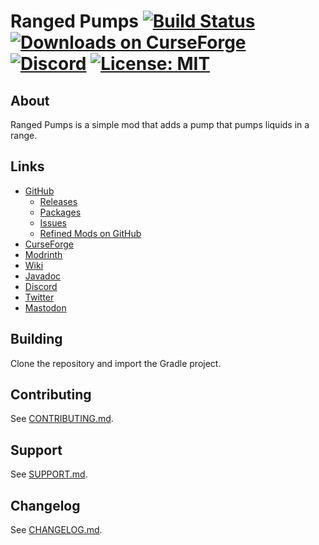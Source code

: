 # Ranged Pumps [![Build Status](https://github.com/refinedmods/rangedpumps/actions/workflows/build.yml/badge.svg?branch=develop)](https://github.com/refinedmods/rangedpumps/actions/workflows/build.yml) [![Downloads on CurseForge](http://cf.way2muchnoise.eu/full_247496_downloads.svg)](http://minecraft.curseforge.com/projects/ranged-pumps) [![Discord](https://img.shields.io/discord/342942776494653441)](https://discordapp.com/invite/VYzsydb) [![License: MIT](https://img.shields.io/badge/License-MIT-yellow.svg)](LICENSE.md)

## About

Ranged Pumps is a simple mod that adds a pump that pumps liquids in a range.

## Links

- [GitHub](https://github.com/refinedmods/rangedpumps)
    - [Releases](https://github.com/refinedmods/rangedpumps/releases)
    - [Packages](https://github.com/refinedmods/rangedpumps/packages)
    - [Issues](https://github.com/refinedmods/rangedpumps/issues)
    - [Refined Mods on GitHub](https://github.com/refinedmods)
- [CurseForge](https://curseforge.com/minecraft/mc-mods/ranged-pumps)
- [Modrinth](https://modrinth.com/mod/ranged-pumps)
- [Wiki](https://refinedmods.com/ranged-pumps/)
- [Javadoc](https://refinedmods.com/javadoc/rangedpumps)
- [Discord](https://discordapp.com/invite/VYzsydb)
- [Twitter](https://twitter.com/refinedmods)
- [Mastodon](https://anvil.social/@refinedmods)

## Building

Clone the repository and import the Gradle project.

## Contributing

See [CONTRIBUTING.md](.github/CONTRIBUTING.md).

## Support

See [SUPPORT.md](.github/SUPPORT.md).

## Changelog

See [CHANGELOG.md](CHANGELOG.md).
